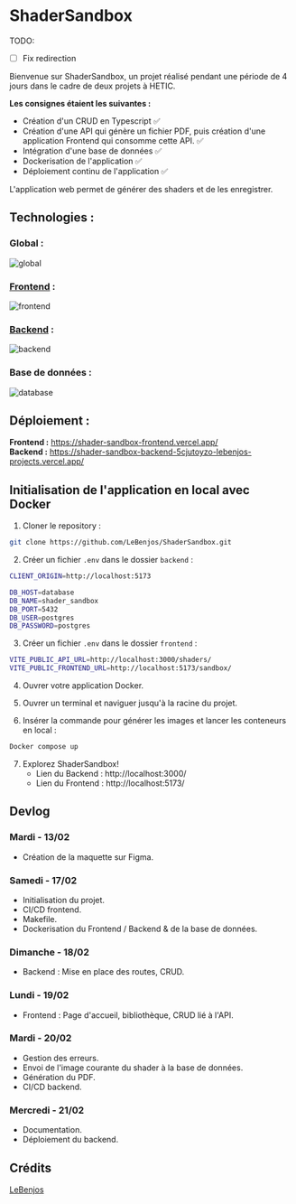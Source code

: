 # ShaderSandbox

TODO:
- [ ] Fix redirection

Bienvenue sur ShaderSandbox, un projet réalisé pendant une période de 4 jours dans le cadre de deux projets à HETIC.

**Les consignes étaient les suivantes :**
- Création d'un CRUD en Typescript ✅
- Création d'une API qui génère un fichier PDF, puis création d'une application Frontend qui consomme cette API. ✅
- Intégration d'une base de données ✅
- Dockerisation de l'application ✅
- Déploiement continu de l'application ✅

L'application web permet de générer des shaders et de les enregistrer.

## Technologies :

### Global :
![global](https://skillicons.dev/icons?i=docker,github,git,vercel,typescript)

### [Frontend](./frontend/README.md) :
![frontend](https://skillicons.dev/icons?i=vite,react,threejs,sass)

### [Backend](./backend/README.md) :
![backend](https://skillicons.dev/icons?i=nodejs,express)

### Base de données :
![database](https://skillicons.dev/icons?i=postgres)

## Déploiement :
**Frontend :** https://shader-sandbox-frontend.vercel.app/  
**Backend :** https://shader-sandbox-backend-5cjutoyzo-lebenjos-projects.vercel.app/

## Initialisation de l'application en local avec Docker

1. Cloner le repository :
```bash
git clone https://github.com/LeBenjos/ShaderSandbox.git
```

2. Créer un fichier `.env` dans le dossier `backend` :
```bash
CLIENT_ORIGIN=http://localhost:5173

DB_HOST=database
DB_NAME=shader_sandbox
DB_PORT=5432
DB_USER=postgres
DB_PASSWORD=postgres
```

3. Créer un fichier `.env` dans le dossier `frontend` :
```bash
VITE_PUBLIC_API_URL=http://localhost:3000/shaders/
VITE_PUBLIC_FRONTEND_URL=http://localhost:5173/sandbox/
```

4. Ouvrer votre application Docker.

5. Ouvrer un terminal et naviguer jusqu'à la racine du projet.

6. Insérer la commande pour générer les images et lancer les conteneurs en local :
```bash
Docker compose up
```

7. Explorez ShaderSandbox! 
    - Lien du Backend : http://localhost:3000/
    - Lien du Frontend : http://localhost:5173/

## Devlog

### Mardi - 13/02
- Création de la maquette sur Figma.

### Samedi - 17/02
- Initialisation du projet.
- CI/CD frontend.
- Makefile.
- Dockerisation du Frontend / Backend & de la base de données.

### Dimanche - 18/02
- Backend : Mise en place des routes, CRUD.

### Lundi - 19/02
- Frontend : Page d'accueil, bibliothèque, CRUD lié à l'API.

### Mardi - 20/02
- Gestion des erreurs.
- Envoi de l'image courante du shader à la base de données.
- Génération du PDF.
- CI/CD backend.

### Mercredi - 21/02
- Documentation.
- Déploiement du backend.

## Crédits

[LeBenjos](https://github.com/LeBenjos) 